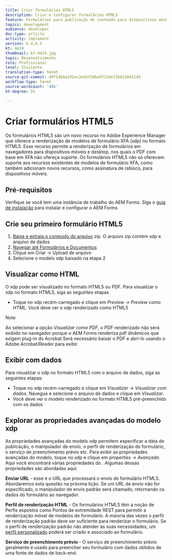 ```yaml
---
title: Criar formulários HTML5
description: Criar e configurar formulários HTML5
feature: Formulários para publicação de conteúdo para dispositivos móveis
topics: development
audience: developer
doc-type: article
activity: implement
version: 6.4,6.5
kt: 4419
thumbnail: kt-4419.jpg
topic: Desenvolvimento
role: Profissional
level: Iniciante
translation-type: tm+mt
source-git-commit: d9714b9a291ec3ee5f3dba9723de72bb120d2149
workflow-type: tm+mt
source-wordcount: '491'
ht-degree: 5%

---
```



# Criar formulários HTML5

Os formulários HTML5 são um novo recurso no Adobe Experience Manager que oferece a renderização de modelos de formulário XFA (xdp) no formato HTML5. Esse recurso permite a renderização de formulários em navegadores para dispositivos móveis e desktop, nos quais o PDF com base em XFA não ofereça suporte. Os formulários HTML5 não só oferecem suporte aos recursos existentes de modelos de formulário XFA, como também adicionam novos recursos, como assinatura de rabisco, para dispositivos móveis.

## Pré-requisitos

Verifique se você tem uma instância de trabalho do AEM Forms. Siga o [guia de instalação](https://docs.adobe.com/content/help/en/experience-manager-65/forms/install-aem-forms/osgi-installation/installing-configuring-aem-forms-osgi.html) para instalar e configurar o AEM Forms

## Crie seu primeiro formulário HTML5

1. [Baixe e extraia o conteúdo do arquivo](assets/assets.zip) zip. O arquivo zip contém xdp e arquivo de dados
2. [Navegar até Formulários e Documentos](http://localhost:4502/aem/forms.html/content/dam/formsanddocuments)
3. Clique em Criar -> Upload de arquivo
4. Selecione o modelo xdp baixado na etapa 2

## Visualizar como HTML

O xdp pode ser visualizado no formato HTML5 ou PDF. Para visualizar o xdp no formato HTML5, siga as seguintes etapas

* Toque no xdp recém-carregado e clique em _Preview -> Preview como HTML_. Você deve ver o xdp renderizado como HTML5

>[!NOTE]
>Ao selecionar a opção _Visualizar como PDF_, o PDF renderizado não será exibido no navegador porque o AEM Forms renderiza pdf dinâmicos que exigem plug-in do Acrobat.Será necessário baixar o PDF e abri-lo usando o Adobe Acrobat/Reader para exibir


## Exibir com dados

Para visualizar o xdp no formato HTML5 com o arquivo de dados, siga as seguintes etapas:

* Toque no xdp recém-carregado e clique em _Visualizar -> Visualizar com dados_. Navegue e selecione o arquivo de dados e clique em _Visualizar_.
* Você deve ver o modelo renderizado no formato HTML5 pré-preenchido com os dados

## Explorar as propriedades avançadas do modelo xdp

As propriedades avançadas do modelo xdp permitem especificar a data de publicação, o manipulador de envio, o perfil de renderização do formulário, o serviço de preenchimento prévio etc. Para exibir as propriedades avançadas do modelo, toque no xdp e clique em _properties -> Avançado_. Aqui você encontrará várias propriedades do . Algumas dessas propriedades são abordadas aqui.

**Enviar URL**  - esse é o URL que processará o envio do formulário HTML5. Abordaremos esta questão na próxima lição. Se um URL de envio não for especificado, o manipulador de envio padrão será chamado, retornando os dados do formulário ao navegador.

**Perfil de renderização HTML**  - Os formulários HTML5 têm a noção de Perfis expostos como Pontos de extremidade REST para permitir a renderização móvel de modelos de formulário. A maioria das vezes o perfil de renderização padrão deve ser suficiente para renderizar o formulário. Se o perfil de renderização padrão não atender às suas necessidades, um [perfil personalizado](https://docs.adobe.com/content/help/en/experience-manager-64/forms/html5-forms/custom-profile.html) poderá ser criado e associado ao formulário.

**Serviço de preenchimento prévio**  - O serviço de preenchimento prévio geralmente é usado para preencher seu formulário com dados obtidos de uma fonte de dados de back-end.

